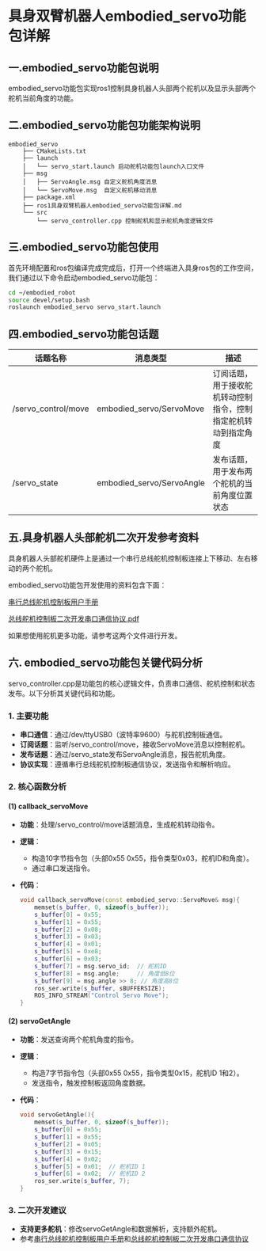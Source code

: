 # 具身双臂机器人embodied_servo功能包详解

## 一.embodied_servo功能包说明

embodied_servo功能包实现ros1控制具身机器人头部两个舵机以及显示头部两个舵机当前角度的功能。

## 二.embodied_servo功能包功能架构说明



```
embodied_servo
    ├── CMakeLists.txt
    ├── launch
    │   └── servo_start.launch 启动舵机功能包launch入口文件
    ├── msg
    │   ├── ServoAngle.msg 自定义舵机角度消息
    │   └── ServoMove.msg  自定义舵机移动消息
    ├── package.xml
    ├── ros1具身双臂机器人embodied_servo功能包详解.md
    └── src
        └── servo_controller.cpp 控制舵机和显示舵机角度逻辑文件

```


## 三.embodied_servo功能包使用

首先环境配置和ros包编译完成完成后，打开一个终端进入具身ros包的工作空间，我们通过以下命令启动embodied_servo功能包：

```bash
cd ~/embodied_robot
source devel/setup.bash
roslaunch embodied_servo servo_start.launch 
```



## 四.embodied_servo功能包话题
| 话题名称            | 消息类型                  | 描述                                                         |
| ------------------- | ------------------------- | ------------------------------------------------------------ |
| /servo_control/move | embodied_servo/ServoMove  | 订阅话题，用于接收舵机转动控制指令，控制指定舵机转动到指定角度 |
| /servo_state        | embodied_servo/ServoAngle | 发布话题，用于发布两个舵机的当前角度位置状态                 |

## 五.具身机器人头部舵机二次开发参考资料

具身机器人头部舵机硬件上是通过一个串行总线舵机控制板连接上下移动、左右移动的两个舵机。

embodied_servo功能包开发使用的资料包含下面：

[串行总线舵机控制板用户手册](../embodied_hardware_docs/head_servo/用户手册.pdf)

[总线舵机控制板二次开发串口通信协议.pdf](../embodied_hardware_docs/head_servo/总线舵机控制板二次开发串口通信协议.pdf)

如果想使用舵机更多功能，请参考这两个文件进行开发。



## 六. embodied_servo功能包关键代码分析

servo_controller.cpp是功能包的核心逻辑文件，负责串口通信、舵机控制和状态发布。以下分析其关键代码和功能。

### 1. 主要功能

- **串口通信**：通过/dev/ttyUSB0（波特率9600）与舵机控制板通信。
- **订阅话题**：监听/servo_control/move，接收ServoMove消息以控制舵机。
- **发布话题**：通过/servo_state发布ServoAngle消息，报告舵机角度。
- **协议实现**：遵循串行总线舵机控制板通信协议，发送指令和解析响应。

### 2. 核心函数分析

#### (1) callback_servoMove

- **功能**：处理/servo_control/move话题消息，生成舵机转动指令。

- **逻辑**：

  - 构造10字节指令包（头部0x55 0x55，指令类型0x03，舵机ID和角度）。
  - 通过串口发送指令。

- **代码**：

  ```cpp
  void callback_servoMove(const embodied_servo::ServoMove& msg){
      memset(s_buffer, 0, sizeof(s_buffer));
      s_buffer[0] = 0x55;
      s_buffer[1] = 0x55;
      s_buffer[2] = 0x08;
      s_buffer[3] = 0x03;
      s_buffer[4] = 0x01;
      s_buffer[5] = 0xe8;
      s_buffer[6] = 0x03;
      s_buffer[7] = msg.servo_id;  // 舵机ID
      s_buffer[8] = msg.angle;     // 角度低8位
      s_buffer[9] = msg.angle >> 8; // 角度高8位
      ros_ser.write(s_buffer, sBUFFERSIZE);
      ROS_INFO_STREAM("Control Servo Move");
  }
  ```

#### (2) servoGetAngle

- **功能**：发送查询两个舵机角度的指令。

- **逻辑**：

  - 构造7字节指令包（头部0x55 0x55，指令类型0x15，舵机ID 1和2）。
  - 发送指令，触发控制板返回角度数据。

- **代码**：

  ```cpp
  void servoGetAngle(){
      memset(s_buffer, 0, sizeof(s_buffer));
      s_buffer[0] = 0x55;
      s_buffer[1] = 0x55;
      s_buffer[2] = 0x05;
      s_buffer[3] = 0x15;
      s_buffer[4] = 0x02;
      s_buffer[5] = 0x01;  // 舵机ID 1
      s_buffer[6] = 0x02;  // 舵机ID 2
      ros_ser.write(s_buffer, 7);
  }
  ```

### 3. 二次开发建议

- **支持更多舵机**：修改servoGetAngle和数据解析，支持额外舵机。
- 参考[串行总线舵机控制板用户手册](../embodied_hardware_docs/head_servo/用户手册.pdf)和[总线舵机控制板二次开发串口通信协议](../embodied_hardware_docs/head_servo/总线舵机控制板二次开发串口通信协议.pdf)
